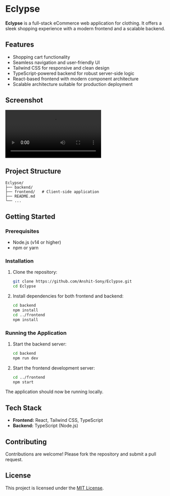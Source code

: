 # Eclypse

**Eclypse** is a full-stack eCommerce web application for clothing. It offers a sleek shopping experience with a modern frontend and a scalable backend.

## Features
* Shopping cart functionality
* Seamless navigation and user-friendly UI
* Tailwind CSS for responsive and clean design
* TypeScript-powered backend for robust server-side logic
* React-based frontend with modern component architecture
* Scalable architecture suitable for production deployment

## Screenshot
![Screenshot of Eclypse homepage](./frontend/src/assets/vid1.mp4)


## Project Structure

```
Eclypse/
├── backend/
├── frontend/   # Client-side application
├── README.md
└── ...
```

## Getting Started

### Prerequisites

* Node.js (v14 or higher)
* npm or yarn

### Installation

1. Clone the repository:

   ```bash
   git clone https://github.com/Anshit-Sony/Eclypse.git
   cd Eclypse
   ```

2. Install dependencies for both frontend and backend:

   ```bash
   cd backend
   npm install
   cd ../frontend
   npm install
   ```

### Running the Application

1. Start the backend server:

   ```bash
   cd backend
   npm run dev
   ```

2. Start the frontend development server:

   ```bash
   cd ../frontend
   npm start
   ```

The application should now be running locally.

## Tech Stack

* **Frontend:** React, Tailwind CSS, TypeScript
* **Backend:** TypeScript (Node.js)

## Contributing

Contributions are welcome! Please fork the repository and submit a pull request.

## License

This project is licensed under the [MIT License](LICENSE).
